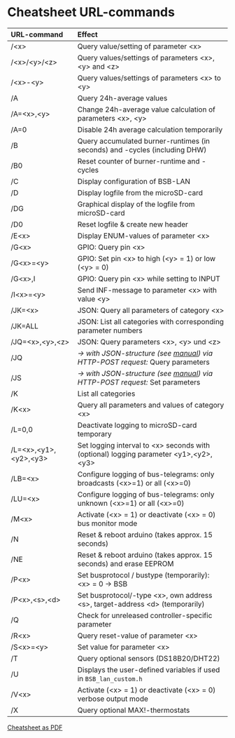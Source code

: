 # Cheatsheet URL-commands #

| URL-command           | Effect                                                                    |
|:----------------------|:------------------------------------------------------------------------------|
|  /\<x\>               | Query value/setting of parameter \<x\>
|  /\<x\>/\<y\>/\<z\>   | Query values/settings of parameters \<x\>, \<y\> and \<z\>   
|  /\<x\>-\<y\>         | Query values/settings of parameters \<x\> to \<y\>  
|  /A                   | Query 24h-average values  
|  /A=\<x\>,\<y\>       | Change 24h-average value calculation of parameters \<x\>, \<y\>  
|  /A=0			| Disable 24h average calculation temporarily  
|  /B                   | Query accumulated burner-runtimes (in seconds) and -cycles (including DHW)  
|  /B0                  | Reset counter of burner-runtime and -cycles  
|  /C                   | Display configuration of BSB-LAN  
|  /D                   | Display logfile from the microSD-card  
|  /DG                  | Graphical display of the logfile from microSD-card  
|  /D0                  | Reset logfile & create new header  
|  /E\<x\>              | Display ENUM-values of parameter \<x\>  
|  /G\<x\>              | GPIO: Query pin \<x\>  
|  /G\<x\>=\<y\>        | GPIO: Set pin \<x\> to high (\<y\> = 1) or low (\<y\> = 0)  
|  /G\<x\>,I            | GPIO: Query pin \<x\> while setting to INPUT  
|  /I\<x\>=\<y\>        | Send INF-message to parameter \<x\> with value \<y\>  
|  /JK=\<x\>        	| JSON: Query all parameters of category \<x\>  
|  /JK=ALL          	| JSON: List all categories with corresponding parameter numbers  
|  /JQ=\<x\>,\<y\>,\<z\>      | JSON: Query parameters \<x\>, \<y\> und \<z\>  
|  /JQ                  | *→ with JSON-structure (see [manual](https://1coderookie.github.io/BSB-LPB-LAN_EN/chap08.html#824-retrieving-and-controlling-via-json)) via HTTP-POST request:* Query parameters
|  /JS                  | *→ with JSON-structure (see [manual](https://1coderookie.github.io/BSB-LPB-LAN_EN/chap08.html#824-retrieving-and-controlling-via-json)) via HTTP-POST request:* Set parameters
|  /K                   | List all categories  
|  /K\<x\>              | Query all parameters and values of category \<x\>  
|  /L=0,0               | Deactivate logging to microSD-card temporary  
|  /L=\<x\>,\<y1\>,\<y2\>,\<y3\>       | Set logging interval to \<x\> seconds with (optional) logging parameter \<y1\>,\<y2\>,\<y3\>  
|  /LB=\<x\>            | Configure logging of bus-telegrams: only broadcasts (\<x\>=1) or all (\<x\>=0)  
|  /LU=\<x\>            | Configure logging of bus-telegrams: only unknown (\<x\>=1) or all (\<x\>=0)  
|  /M\<x\>              | Activate (\<x\> = 1) or deactivate (\<x\> = 0) bus monitor mode  
|  /N                   | Reset & reboot arduino (takes approx. 15 seconds)  
|  /NE                  | Reset & reboot arduino (takes approx. 15 seconds) and erase EEPROM 
|  /P\<x\>              | Set busprotocol / bustype (temporarily): \<x\> = 0 → BSB | 1 → LPB | 2 → PPS  
|  /P\<x\>,\<s\>,\<d\>  | Set busprotocol/-type \<x\>, own address \<s\>, target-address \<d\> (temporarily)  
|  /Q                   | Check for unreleased controller-specific parameter  
|  /R\<x\>              | Query reset-value of parameter \<x\>  
|  /S\<x\>=\<y\>        | Set value <y> for parameter \<x\>  
|  /T                   | Query optional sensors (DS18B20/DHT22)  
|  /U                   | Displays the user-defined variables if used in `BSB_lan_custom.h`  
|  /V\<x\>              | Activate (\<x\> = 1) or deactivate (\<x\> = 0) verbose output mode  
|  /X                   | Query optional MAX!-thermostats  

       
[Cheatsheet as PDF](https://github.com/1coderookie/BSB-LPB-LAN_EN/raw/master/commandref/Cheatsheet_URL-commands_EN.pdf)

    
